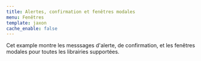 ```yaml
---
title: Alertes, confirmation et fenêtres modales
menu: Fenêtres
template: jaxon
cache_enable: false
---
```


Cet example montre les messsages d'alerte, de confirmation, et les fenêtres modales pour toutes les librairies supportées.
